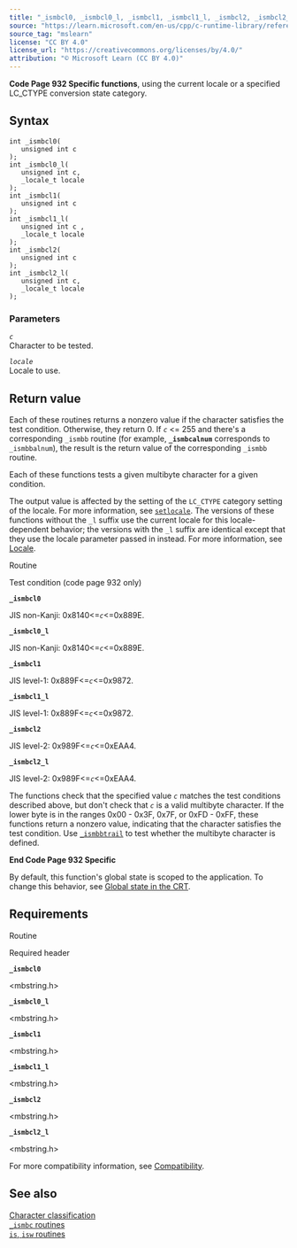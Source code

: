 ```yaml
---
title: "_ismbcl0, _ismbcl0_l, _ismbcl1, _ismbcl1_l, _ismbcl2, _ismbcl2_l"
source: "https://learn.microsoft.com/en-us/cpp/c-runtime-library/reference/ismbcl0-ismbcl0-l-ismbcl1-ismbcl1-l-ismbcl2-ismbcl2-l?view=msvc-170"
source_tag: "mslearn"
license: "CC BY 4.0"
license_url: "https://creativecommons.org/licenses/by/4.0/"
attribution: "© Microsoft Learn (CC BY 4.0)"
---
```

**Code Page 932 Specific functions**, using the current locale or a specified LC\_CTYPE conversion state category.

## Syntax

```
int _ismbcl0(
   unsigned int c
);
int _ismbcl0_l(
   unsigned int c,
   _locale_t locale
);
int _ismbcl1(
   unsigned int c
);
int _ismbcl1_l(
   unsigned int c ,
   _locale_t locale
);
int _ismbcl2(
   unsigned int c
);
int _ismbcl2_l(
   unsigned int c,
   _locale_t locale
);
```

### Parameters

_`c`_  
Character to be tested.

_`locale`_  
Locale to use.

## Return value

Each of these routines returns a nonzero value if the character satisfies the test condition. Otherwise, they return 0. If _`c`_ <= 255 and there's a corresponding `_ismbb` routine (for example, **`_ismbcalnum`** corresponds to `_ismbbalnum`), the result is the return value of the corresponding `_ismbb` routine.

Each of these functions tests a given multibyte character for a given condition.

The output value is affected by the setting of the `LC_CTYPE` category setting of the locale. For more information, see [`setlocale`](https://learn.microsoft.com/en-us/cpp/c-runtime-library/reference/setlocale-wsetlocale?view=msvc-170). The versions of these functions without the `_l` suffix use the current locale for this locale-dependent behavior; the versions with the `_l` suffix are identical except that they use the locale parameter passed in instead. For more information, see [Locale](https://learn.microsoft.com/en-us/cpp/c-runtime-library/locale?view=msvc-170).

Routine

Test condition (code page 932 only)

**`_ismbcl0`**

JIS non-Kanji: 0x8140<=_`c`_<=0x889E.

**`_ismbcl0_l`**

JIS non-Kanji: 0x8140<=_`c`_<=0x889E.

**`_ismbcl1`**

JIS level-1: 0x889F<=_`c`_<=0x9872.

**`_ismbcl1_l`**

JIS level-1: 0x889F<=_`c`_<=0x9872.

**`_ismbcl2`**

JIS level-2: 0x989F<=_`c`_<=0xEAA4.

**`_ismbcl2_l`**

JIS level-2: 0x989F<=_`c`_<=0xEAA4.

The functions check that the specified value _`c`_ matches the test conditions described above, but don't check that _`c`_ is a valid multibyte character. If the lower byte is in the ranges 0x00 - 0x3F, 0x7F, or 0xFD - 0xFF, these functions return a nonzero value, indicating that the character satisfies the test condition. Use [`_ismbbtrail`](https://learn.microsoft.com/en-us/cpp/c-runtime-library/reference/ismbbtrail-ismbbtrail-l?view=msvc-170) to test whether the multibyte character is defined.

**End Code Page 932 Specific**

By default, this function's global state is scoped to the application. To change this behavior, see [Global state in the CRT](https://learn.microsoft.com/en-us/cpp/c-runtime-library/global-state?view=msvc-170).

## Requirements

Routine

Required header

**`_ismbcl0`**

<mbstring.h>

**`_ismbcl0_l`**

<mbstring.h>

**`_ismbcl1`**

<mbstring.h>

**`_ismbcl1_l`**

<mbstring.h>

**`_ismbcl2`**

<mbstring.h>

**`_ismbcl2_l`**

<mbstring.h>

For more compatibility information, see [Compatibility](https://learn.microsoft.com/en-us/cpp/c-runtime-library/compatibility?view=msvc-170).

## See also

[Character classification](https://learn.microsoft.com/en-us/cpp/c-runtime-library/character-classification?view=msvc-170)  
[`_ismbc` routines](https://learn.microsoft.com/en-us/cpp/c-runtime-library/ismbc-routines?view=msvc-170)  
[`is`, `isw` routines](https://learn.microsoft.com/en-us/cpp/c-runtime-library/is-isw-routines?view=msvc-170)